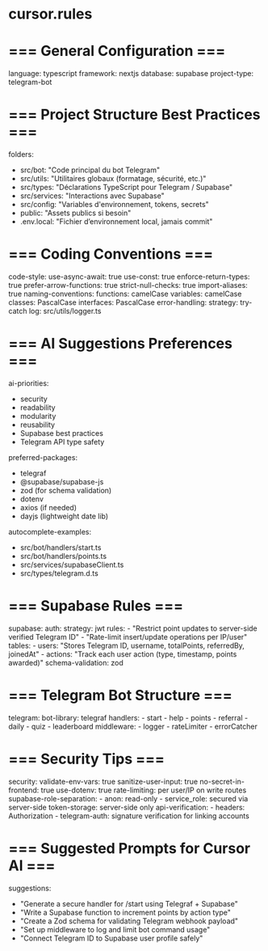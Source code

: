 # cursor.rules

# === General Configuration ===
language: typescript
framework: nextjs
database: supabase
project-type: telegram-bot

# === Project Structure Best Practices ===
folders:
  - src/bot: "Code principal du bot Telegram"
  - src/utils: "Utilitaires globaux (formatage, sécurité, etc.)"
  - src/types: "Déclarations TypeScript pour Telegram / Supabase"
  - src/services: "Interactions avec Supabase"
  - src/config: "Variables d'environnement, tokens, secrets"
  - public: "Assets publics si besoin"
  - .env.local: "Fichier d’environnement local, jamais commit"

# === Coding Conventions ===
code-style:
  use-async-await: true
  use-const: true
  enforce-return-types: true
  prefer-arrow-functions: true
  strict-null-checks: true
  import-aliases: true
  naming-conventions:
    functions: camelCase
    variables: camelCase
    classes: PascalCase
    interfaces: PascalCase
  error-handling:
    strategy: try-catch
    log: src/utils/logger.ts

# === AI Suggestions Preferences ===
ai-priorities:
  - security
  - readability
  - modularity
  - reusability
  - Supabase best practices
  - Telegram API type safety

preferred-packages:
  - telegraf
  - @supabase/supabase-js
  - zod (for schema validation)
  - dotenv
  - axios (if needed)
  - dayjs (lightweight date lib)

autocomplete-examples:
  - src/bot/handlers/start.ts
  - src/bot/handlers/points.ts
  - src/services/supabaseClient.ts
  - src/types/telegram.d.ts

# === Supabase Rules ===
supabase:
  auth:
    strategy: jwt
    rules:
      - "Restrict point updates to server-side verified Telegram ID"
      - "Rate-limit insert/update operations per IP/user"
  tables:
    - users: "Stores Telegram ID, username, totalPoints, referredBy, joinedAt"
    - actions: "Track each user action (type, timestamp, points awarded)"
  schema-validation: zod

# === Telegram Bot Structure ===
telegram:
  bot-library: telegraf
  handlers:
    - start
    - help
    - points
    - referral
    - daily
    - quiz
    - leaderboard
  middleware:
    - logger
    - rateLimiter
    - errorCatcher

# === Security Tips ===
security:
  validate-env-vars: true
  sanitize-user-input: true
  no-secret-in-frontend: true
  use-dotenv: true
  rate-limiting: per user/IP on write routes
  supabase-role-separation:
    - anon: read-only
    - service_role: secured via server-side
  token-storage: server-side only
  api-verification:
    - headers: Authorization
    - telegram-auth: signature verification for linking accounts

# === Suggested Prompts for Cursor AI ===
suggestions:
  - "Generate a secure handler for /start using Telegraf + Supabase"
  - "Write a Supabase function to increment points by action type"
  - "Create a Zod schema for validating Telegram webhook payload"
  - "Set up middleware to log and limit bot command usage"
  - "Connect Telegram ID to Supabase user profile safely"

